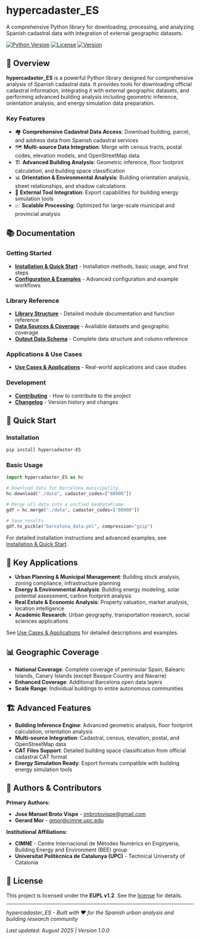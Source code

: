 # hypercadaster_ES

A comprehensive Python library for downloading, processing, and analyzing Spanish cadastral data with integration of external geographic datasets.

[![Python Version](https://img.shields.io/badge/python-3.10+-blue.svg)](https://python.org)
[![License](https://img.shields.io/badge/license-EUPL%20v1.2-blue.svg)](https://joinup.ec.europa.eu/collection/eupl/eupl-text-eupl-12)
[![Version](https://img.shields.io/badge/version-1.0.0-green.svg)](https://github.com/BeeGroup-cimne/hypercadaster_ES)

## 🎯 Overview

**hypercadaster_ES** is a powerful Python library designed for comprehensive analysis of Spanish cadastral data. It provides tools for downloading official cadastral information, integrating it with external geographic datasets, and performing advanced building analysis including geometric inference, orientation analysis, and energy simulation data preparation.

### Key Features

- 🏘️ **Comprehensive Cadastral Data Access**: Download building, parcel, and address data from Spanish cadastral services
- 🗺️ **Multi-source Data Integration**: Merge with census tracts, postal codes, elevation models, and OpenStreetMap data
- 🏗️ **Advanced Building Analysis**: Geometric inference, floor footprint calculation, and building space classification
- 📊 **Orientation & Environmental Analysis**: Building orientation analysis, street relationships, and shadow calculations
- 🔌 **External Tool Integration**: Export capabilities for building energy simulation tools
- 📈 **Scalable Processing**: Optimized for large-scale municipal and provincial analysis

## 📚 Documentation

### Getting Started
- [**Installation & Quick Start**](docs/installation-quickstart.md) - Installation methods, basic usage, and first steps
- [**Configuration & Examples**](docs/configuration-examples.md) - Advanced configuration and example workflows

### Library Reference
- [**Library Structure**](docs/library-structure.md) - Detailed module documentation and function reference
- [**Data Sources & Coverage**](docs/data-sources-coverage.md) - Available datasets and geographic coverage
- [**Output Data Schema**](docs/output-schema.md) - Complete data structure and column reference

### Applications & Use Cases
- [**Use Cases & Applications**](docs/use-cases-applications.md) - Real-world applications and case studies

### Development
- [**Contributing**](docs/contributing.md) - How to contribute to the project
- [**Changelog**](docs/changelog.md) - Version history and changes

## 🚀 Quick Start

### Installation
```bash
pip install hypercadaster-ES
```

### Basic Usage
```python
import hypercadaster_ES as hc

# Download data for Barcelona municipality
hc.download("./data", cadaster_codes=["08900"])

# Merge all data into a unified GeoDataFrame
gdf = hc.merge("./data", cadaster_codes=["08900"])

# Save results
gdf.to_pickle("barcelona_data.pkl", compression="gzip")
```

For detailed installation instructions and advanced examples, see [Installation & Quick Start](docs/installation-quickstart.md).

## 🎯 Key Applications

- **Urban Planning & Municipal Management**: Building stock analysis, zoning compliance, infrastructure planning
- **Energy & Environmental Analysis**: Building energy modeling, solar potential assessment, carbon footprint analysis
- **Real Estate & Economic Analysis**: Property valuation, market analysis, location intelligence
- **Academic Research**: Urban geography, transportation research, social sciences applications

See [Use Cases & Applications](docs/use-cases-applications.md) for detailed descriptions and examples.

## 📊 Geographic Coverage

- **National Coverage**: Complete coverage of peninsular Spain, Balearic Islands, Canary Islands (except Basque Country and Navarre)
- **Enhanced Coverage**: Additional Barcelona open data layers
- **Scale Range**: Individual buildings to entire autonomous communities

## 🏗️ Advanced Features

- **Building Inference Engine**: Advanced geometric analysis, floor footprint calculation, orientation analysis
- **Multi-source Integration**: Cadastral, census, elevation, postal, and OpenStreetMap data
- **CAT Files Support**: Detailed building space classification from official cadastral CAT format
- **Energy Simulation Ready**: Export formats compatible with building energy simulation tools

## 👥 Authors & Contributors

**Primary Authors:**
- **Jose Manuel Broto Vispe** - jmbrotovispe@gmail.com
- **Gerard Mor** - gmor@cimne.upc.edu

**Institutional Affiliations:**
- **CIMNE** - Centre Internacional de Mètodes Numèrics en Enginyeria, Building Energy and Environment (BEE) group
- **Universitat Politècnica de Catalunya (UPC)** - Technical University of Catalonia

## 📄 License

This project is licensed under the **EUPL v1.2**. See the [license](https://joinup.ec.europa.eu/collection/eupl/eupl-text-eupl-12) for details.

---

*hypercadaster_ES - Built with ❤️ for the Spanish urban analysis and building research community*

*Last updated: August 2025 | Version 1.0.0*